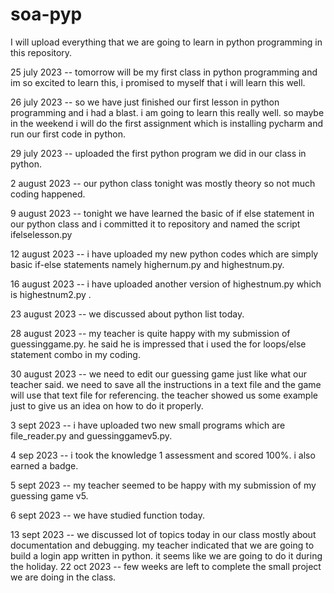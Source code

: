 # soa-pyp

I will upload everything that we are going to learn in python programming in this repository.  

25 july 2023 -- tomorrow will be my first class in python programming and im so excited to learn this, i promised to myself that i will learn this well.

26 july 2023 -- so we have just finished our first lesson in python programming and i had a blast. i am going to learn this really well. so maybe in the weekend i will do the first assignment which is installing pycharm and run our first code in python.

29 july 2023 -- uploaded the first python program we did in our class in python.

2 august 2023 -- our python class tonight was mostly theory so not much coding happened.

9 august 2023 -- tonight we have learned the basic of if else statement in our python class and i committed it to repository and named the script ifelselesson.py

12 august 2023 -- i have uploaded my new python codes which are simply basic if-else statements namely highernum.py and highestnum.py.

16 august 2023 -- i have uploaded another version of highestnum.py which is highestnum2.py .

23 august 2023 -- we discussed about python list today.

28 august 2023 -- my teacher is quite happy with my submission of guessinggame.py. he said he is impressed that i used the for loops/else statement combo in my coding. 

30 august 2023 -- we need to edit our guessing game just like what our teacher said. we need to save all the instructions in a text file and the game will use that text file for referencing. the teacher showed us some example just to give us an idea on how to do it properly.

3 sept 2023 -- i have uploaded two new small programs which are file_reader.py and guessinggamev5.py. 

4 sep 2023 -- i took the knowledge 1 assessment and scored 100%. i also earned a badge.

5 sept 2023 -- my teacher seemed to be happy with my submission of my guessing game v5.

6 sept 2023 -- we have studied function today.

13 sept 2023 -- we discussed lot of topics today in our class mostly about documentation and debugging. my teacher indicated that we are going to build a login app written in python.
it seems like we are going to do it during the holiday. 
22 oct 2023 -- few weeks are left to complete the small project we are doing in the class.
